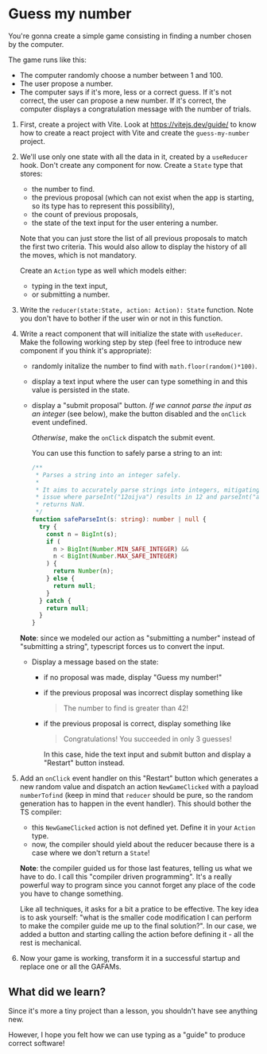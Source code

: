 # Guess my number

You're gonna create a simple game consisting in finding a number chosen by
the computer.

The game runs like this:

- The computer randomly choose a number between 1 and 100.
- The user propose a number.
- The computer says if it's more, less or a correct guess. If it's not
  correct, the user can propose a new number. If it's correct, the
  computer displays a congratulation message with the number of trials.

1.  First, create a project with Vite. Look at https://vitejs.dev/guide/ to know
    how to create a react project with Vite and create the `guess-my-number`
    project.

2.  We'll use only one state with all the data in it, created by a `useReducer`
    hook. Don't create any component for now. Create a `State` type that stores:

    - the number to find.
    - the previous proposal (which can not exist when the app is starting, so
      its type has to represent this possibility),
    - the count of previous proposals,
    - the state of the text input for the user entering a number.

    Note that you can just store the list of all previous proposals to match the
    first two criteria. This would also allow to display the history of
    all the moves, which is not mandatory.

    Create an `Action` type as well which models either:

    - typing in the text input,
    - or submitting a number.

3.  Write the `reducer(state:State, action: Action): State` function. Note
    you don't have to bother if the user win or not in this function.
4.  Write a react component that will initialize the state with `useReducer`.
    Make the following working step by step (feel free to introduce new
    component if you think it's appropriate):

    - randomly initalize the number to find with `math.floor(random()*100)`.
    - display a text input where the user can type something in and this
      value is persisted in the state.
    - display a "submit proposal" button.
      _If we cannot parse the input as an integer_ (see below), make the button
      disabled and the `onClick` event undefined.

      _Otherwise_, make the `onClick` dispatch the submit event.

      You can use this function to safely parse a string to an int:

      ```ts
      /**
       * Parses a string into an integer safely.
       *
       * It aims to accurately parse strings into integers, mitigating the common
       * issue where parseInt("12oijva") results in 12 and parseInt("aevoij")
       * returns NaN.
       */
      function safeParseInt(s: string): number | null {
        try {
          const n = BigInt(s);
          if (
            n > BigInt(Number.MIN_SAFE_INTEGER) &&
            n < BigInt(Number.MAX_SAFE_INTEGER)
          ) {
            return Number(n);
          } else {
            return null;
          }
        } catch {
          return null;
        }
      }
      ```

    **Note**: since we modeled our action as "submitting a number"
    instead of "submitting a string", typescript forces us to convert
    the input.

    - Display a message based on the state:

      - if no proposal was made, display "Guess my number!"
      - if the previous proposal was incorrect display something like
        > The number to find is greater than 42!
      - if the previous proposal is correct, display something like

        > Congratulations! You succeeded in only 3 guesses!

        In this case, hide the text input and submit button and
        display a "Restart" button instead.

5.  Add an `onClick` event handler on this "Restart" button which generates a new
    random value and dispatch an action `NewGameClicked` with a payload `numberTofind` (keep in mind that `reducer` should be pure, so the random
    generation has to happen in the event handler).
    This should bother the TS compiler:

    - this `NewGameClicked` action is not defined yet. Define it in your `Action`
      type.
    - now, the compiler should yield about the reducer because there is a case
      where we don't return a `State`!

    **Note**: the compiler guided us for those last features, telling us what
    we have to do. I call this "compiler driven programming". It's a really
    powerful way to program since you cannot forget any place of the code you
    have to change something.

    Like all techniques, it asks for a bit a pratice
    to be effective. The key idea is to ask yourself: "what is the smaller
    code modification I can perform to make the compiler guide me up to the
    final solution?". In our case, we added a button and starting calling the
    action before defining it - all the rest is mechanical.

6.  Now your game is working, transform it in a successful startup and replace
    one or all the GAFAMs.

## What did we learn?

Since it's more a tiny project than a lesson, you shouldn't have see anything
new.

However, I hope you felt how we can use typing as a "guide" to produce correct
software!
